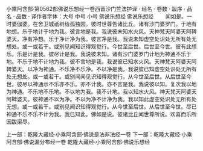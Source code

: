 小乘阿含部·第0562部佛说乐想经一卷西晋沙门竺法护译
· 经名 · 卷数 · 跋序
· 品名 · 品数 · 译作者字体：大号 中号 小号
佛说乐想经
佛说乐想经
　　闻如是。一时婆伽婆。在舍卫城祇树给孤独园。彼时世尊告诸比丘。诸有沙门婆罗门。于地有地想。乐于地计于地为我。彼言地是我。我说彼未知水火风。天神梵天阿婆天阿鞞婆天。净有净想。乐于净计净为我。彼言净是我。我说未知虚空处识处无所有处无想处。或一或若干。或别见闻知识得观觉行。今世至后世。后世至今世。彼有此想乐。乐是计是我。彼尽计是我。我说彼未知。诸有沙门婆罗门计地为神通不乐于地。不乐于地不计地为我。彼不言地是我。我说彼已知水火风。天神梵天阿婆天阿鞞婆天。以净为神通。不乐净不乐净。不以净是我。我说彼已知虚空处识处无所有处无想处。或一或若干。或别闻闻见识知得观觉行。从今世至后世。从后世至今世。彼尽以神通示不乐亦不乐。亦不计我。亦不言是我。我说彼以知。复次我以地为神通。不乐地不乐地。不以地为我。我不计地。我以知水火风。神天梵天阿婆天阿鞞婆天。彼神通不以为净。不以为净不计净为我。我以知此虚空处识处无所有处无想。或一或若干。或别见闻识知得观觉行。从今世至后世。从后世至今世。尽已神通不乐不乐不计为我。我已知此。佛如是说。彼诸比丘闻世尊所说。欢喜而乐所因跋渠尽。

上一部：乾隆大藏经·小乘阿含部·佛说是法非法经一卷
下一部：乾隆大藏经·小乘阿含部·佛说漏分布经一卷
乾隆大藏经·小乘阿含部·佛说乐想经